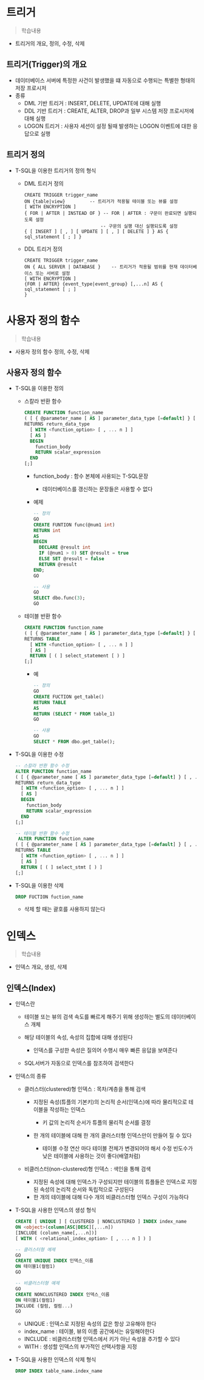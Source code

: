 # 트리거
> 학습내용
- 트리거의 개요, 정의, 수정, 삭제

## 트리거(Trigger)의 개요
- 데이터베이스 서버에 특정한 사건이 발생했을 떄 자동으로 수행되는 특별한 형태의 저장 프로시저
- 종류
  - DML 기반 트리거 : INSERT, DELETE, UPDATE에 대해 실행
  - DDL 기반 트리거 : CREATE, ALTER, DROP과 일부 시스템 저장 프로시저에 대해 실행
  - LOGON 트리거 : 사용자 세션이 설정 될때 발생하는 LOGON 이벤트에 대한 응답으로 실행
  
## 트리거 정의
- T-SQL을 이용한 트리거의 정의 형식
  - DML 트리거 정의
    ```tsql
    CREATE TRIGGER trigger_name
    ON {table|view}         -- 트리거가 적용될 테이블 또는 뷰를 설정
    [ WITH ENCRYPTION ]
    { FOR | AFTER | INSTEAD OF } -- FOR | AFTER : 구문이 완료되면 실행되도록 설정
                                -- 구문의 실행 대신 실행되도록 설정
    { [ INSERT ] [ , ] [ UPDATE ] [ , ] [ DELETE ] } AS {
    sql_statement [ ; ] }
    ```
    
  - DDL 트리거 정의
    ```tsql
    CREATE TRIGGER trigger_name
    ON { ALL SERVER | DATABASE }    -- 트리거가 적용될 범위를 현재 데이터베이스 또는 서버로 설정
    [ WITH ENCRYPTION ]
    {FOR | AFTER} {event_type|event_group} [,...n] AS {
    sql_statement [ ; ]
    }
    ```

# 사용자 정의 함수
> 학습내용
- 사용자 정의 함수 정의, 수정, 삭제

## 사용자 정의 함수
- T-SQL을 이용한 정의
  - 스칼라 반환 함수
    ```sql
    CREATE FUNCTION function_name
    ( [ { @parameter_name [ AS ] parameter_data_type [=default] } [ , ...n ] ] ) 
    RETURNS return_data_type
      [ WITH <function_option> [ , ... n ] ] 
      [ AS ]
      BEGIN
        function_body
        RETURN scalar_expression 
      END
    [;]
    ```
    - function_body : 함수 본체에 사용되는 T-SQL문장
      - 데이터베이스를 갱신하는 문장들은 사용할 수 없다
    
    - 예제
      ```sql
      -- 정의 
      GO
      CREATE FUNTION func(@num1 int) 
      RETURN int
      AS
      BEGIN
        DECLARE @result int
        IF (@num1 > 0) SET @result = true
        ELSE SET @result = false
        RETURN @result
      END;
      GO
      
      -- 사용
      GO
      SELECT dbo.func(3);
      GO
      ```

  - 테이블 반환 함수
    ```sql
    CREATE FUNCTION function_name
    ( [ { @parameter_name [ AS ] parameter_data_type [=default] } [ , ...n ] ] ) 
    RETURNS TABLE
      [ WITH <function_option> [ , ... n ] ]    
      [ AS ]
      RETURN [ ( ] select_statement [ ) ]
    [;]
    ```
    - 예
      ```sql
      -- 정의
      GO
      CREATE FUCTION get_table()
      RETURN TABLE
      AS
      RETURN (SELECT * FROM table_1)
      GO

      -- 사용
      GO
      SELECT * FROM dbo.get_table();
      ```
    
- T-SQL을 이용한 수정
  ```sql
  -- 스칼라 반환 함수 수정
  ALTER FUNCTION function_name
  ( [ { @parameter_name [ AS ] parameter_data_type [=default] } [ , ...n ] ] ) 
  RETURNS return_data_type
    [ WITH <function_option> [ , ... n ] ] 
    [ AS ]
    BEGIN
      function_body
      RETURN scalar_expression 
    END
  [;]

  -- 테이블 반환 함수 수정
   ALTER FUNCTION function_name
  ( [ { @parameter_name [ AS ] parameter_data_type [=default] } [ , ...n ] ] ) 
  RETURNS TABLE
    [ WITH <function_option> [ , ... n ] ] 
    [ AS ]
    RETURN [ ( ] select_stmt [ ) ]
  [;]
  ```

- T-SQL을 이용한 삭제
  ```sql
  DROP FUCTION fuction_name
  ```
  - 삭제 할 때는 괄호를 사용하지 않는다


# 인덱스
> 학습내용
- 인덱스 개요, 생성, 삭제

## 인덱스(Index)
- 인덱스란
  - 테이블 또는 뷰의 검색 속도를 빠르게 해주기 위해 생성하는 별도의 데이터베이스 개체
  - 해당 테이블의 속성, 속성의 집합에 대해 생성된다
    - 인덱스를 구성한 속성은 질의어 수행시 매우 빠른 응답을 보여준다

  - SQL서버가 자동으로 인덱스를 참조하여 검색한다

- 인덱스의 종류
  - 클러스터(clustered)형 인덱스 : 목차/계층을 통해 검색
    - 지정된 속성(튜플의 기본키)의 논리적 순서(인덱스)에 따라 물리적으로 테이블을 작성하는 인덱스
      - 키 값의 논리적 순서가 튜플의 물리적 순서를 결정

    - 한 개의 테이블에 대해 한 개의 클러스터형 인덱스만이 만들어 질 수 있다
      - 테이블 수정 연산 마다 테이블 전체가 변경되어야 해서 수정 빈도수가낮은 테이블에 사용하는 것이 좋다(배열처럼)

  - 비클러스터(non-clustered)형 인덱스 : 색인을 통해 검색
    - 지정된 속성에 대해 인덱스가 구성되지만 테이블의 튜플들은 인덱스로 지정된 속성의 논리적 순서와 독립적으로 구성된다
    - 한 개의 테이블에 대해 다수 개의 비클러스터형 인덱스 구성이 가능하다

- T-SQL을 사용한 인덱스의 생성 형식
  ```sql
  CREATE [ UNIQUE ] [ CLUSTERED | NONCLUSTERED ] INDEX index_name
  ON <object>(column[ASC|DESC][,...n]) 
  [INCLUDE (column_name[,...n])]
  [ WITH ( <relational_index_option> [ , ... n ] ) ]

  -- 클러스터형 예제 
  GO
  CREATE UNIQUE INDEX 인덱스_이름
  ON 테이블1(컬럼1)
  GO

  -- 비클러스터형 예제
  GO
  CREATE NONCLUSTERED INDEX 인덱스_이름
  ON 테이블1(컬럼1)
  INCLUDE (컬럼, 컬럼...)
  GO
  ```
  - UNIQUE : 인덱스로 지정된 속성의 값은 항상 고유해야 한다
  - index_name : 테이블, 뷰의 이름 공간에서는 유일해야한다
  - INCLUDE : 비클러스터형 인덱스에서 키가 아닌 속성을 추가할 수 있다
  - WITH : 생성할 인덱스의 부가적인 선택사항을 지정

- T-SQL을 사용한 인덱스의 삭제 형식
  ```sql
  DROP INDEX table_name.index_name
  ```  